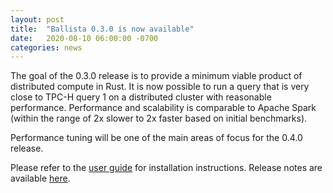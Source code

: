 ```yaml
---
layout: post
title:  "Ballista 0.3.0 is now available"
date:   2020-08-10 06:00:00 -0700
categories: news
---
```


The goal of the 0.3.0 release is to provide a minimum viable product of distributed compute in Rust. It is now possible
to run a query that is very close to TPC-H query 1 on a distributed cluster with reasonable performance. Performance 
and scalability is comparable to Apache Spark (within the range of 2x slower to 2x faster based on initial benchmarks). 

Performance tuning will be one of the main areas of focus for the 0.4.0 release.

Please refer to the [user guide](/docs) for installation instructions. Release notes are available [here](/release/2020/08/09/ballista-0.3.0/). 

